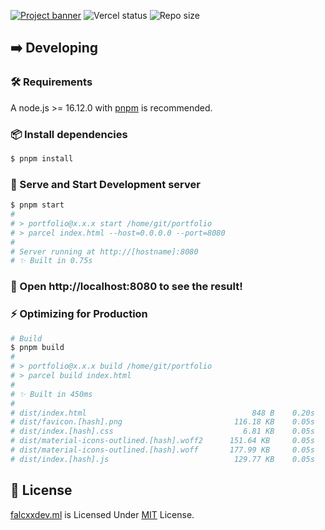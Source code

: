 [![Project banner](https://cdn.upload.systems/uploads/ZsVdkb62.png)](https://falcxxdev.ml)
![Vercel status](https://img.shields.io/github/deployments/gifaldyazkaa/falcxxdev.ml/Production?label=Vercel&logo=vercel&logoColor=%23000&style=for-the-badge) ![Repo size](https://img.shields.io/github/repo-size/gifaldyazkaa/falcxxdev.ml?logo=github&style=for-the-badge)

## ➡️ Developing

### 🛠️ Requirements

A node.js >= 16.12.0 with [pnpm](https://pnpm.io) is recommended.

### 📦 Install dependencies

```sh
$ pnpm install
```

### 🏃 Serve and Start Development server

```sh
$ pnpm start
#
# > portfolio@x.x.x start /home/git/portfolio
# > parcel index.html --host=0.0.0.0 --port=8080
#
# Server running at http://[hostname]:8080
# ✨ Built in 0.75s
```

### :tada: Open http://localhost:8080 to see the result!

### ⚡ Optimizing for Production

```sh
# Build
$ pnpm build
#
# > portfolio@x.x.x build /home/git/portfolio
# > parcel build index.html
#
# ✨ Built in 450ms
#
# dist/index.html                                     848 B    0.20s
# dist/favicon.[hash].png                         116.18 KB    0.05s
# dist/index.[hash].css                             6.81 KB    0.05s
# dist/material-icons-outlined.[hash].woff2      151.64 KB     0.05s
# dist/material-icons-outlined.[hash].woff       177.99 KB     0.05s
# dist/index.[hash].js                            129.77 KB    0.05s
```

## 📃 License

[falcxxdev.ml](#) is Licensed Under [MIT](./LICENSE) License.
